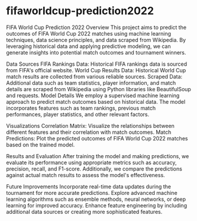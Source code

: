 # fifaworldcup-prediction2022
FIFA World Cup Prediction 2022
Overview
This project aims to predict the outcomes of FIFA World Cup 2022 matches using machine learning techniques, data science principles, and data scraped from Wikipedia. By leveraging historical data and applying predictive modeling, we can generate insights into potential match outcomes and tournament winners.

Data Sources
FIFA Rankings Data: Historical FIFA rankings data is sourced from FIFA's official website.
World Cup Results Data: Historical World Cup match results are collected from various reliable sources.
Scraped Data: Additional data such as team statistics, player information, and match details are scraped from Wikipedia using Python libraries like BeautifulSoup and requests.
Model Details
We employ a supervised machine learning approach to predict match outcomes based on historical data. The model incorporates features such as team rankings, previous match performances, player statistics, and other relevant factors.

Visualizations
Correlation Matrix: Visualize the relationships between different features and their correlation with match outcomes.
Match Predictions: Plot the predicted outcomes of FIFA World Cup 2022 matches based on the trained model.


Results and Evaluation
After training the model and making predictions, we evaluate its performance using appropriate metrics such as accuracy, precision, recall, and F1-score. Additionally, we compare the predictions against actual match results to assess the model's effectiveness.


Future Improvements
Incorporate real-time data updates during the tournament for more accurate predictions.
Explore advanced machine learning algorithms such as ensemble methods, neural networks, or deep learning for improved accuracy.
Enhance feature engineering by including additional data sources or creating more sophisticated features.
